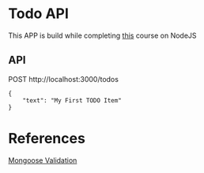 # Todo API

This APP is build while completing [this](https://www.udemy.com/the-complete-nodejs-developer-course-2) course on NodeJS

## API
POST http://localhost:3000/todos
```
{
	"text": "My First TODO Item"
}
```

# References
[Mongoose Validation](http://mongoosejs.com/docs/validation.html)
